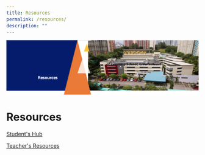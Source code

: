 ```yaml
---
title: Resources
permalink: /resources/
description: ""
---
```


![](/images/Resourcesheader.png)


Resources
=========


[Student's Hub](/students-hub/Links-and-Helpdesk/)

[Teacher's Resources](/resources/Teachers-Resources/)